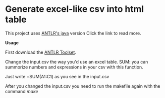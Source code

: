 # Generate excel-like csv into html table
This project uses  [ANTLR's java](https://github.com/antlr/antlr4/blob/master/doc/java-target.md) version
Click the link to read more.


**Usage**

First download the [ANTLR Toolset](https://www.antlr.org/download/antlr-4.7.2-complete.jar).

Change the input.csv the way you'd use an excel table. 
SUM: you can summorize numbers and expressions in your csv with this function.

Just write =SUM(A1:C1) as you see in the input.csv

After you changed the input.csv you need to run the makefile again with the command *make* 
